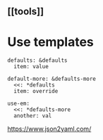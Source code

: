 [[tools]]
---
# Use templates
```
defaults: &defaults
  item: value

default-more: &defaults-more
  <<: *defaults
  item: override

use-em:
  <<: *defaults-more
  another: val
```


https://www.json2yaml.com/


